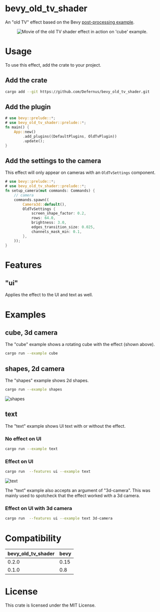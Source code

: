 # bevy_old_tv_shader

An "old TV" effect based on the Bevy [post-processing example](https://github.com/bevyengine/bevy/blob/main/examples/shader/post_processing.rs). 
<p align="center">
  <img src="https://github.com/user-attachments/assets/0718c9f0-177d-473b-bfe8-13c9482bc197" alt="Movie of the old TV shader effect in action on 'cube' example."/>
</p>

# Usage
To use this effect, add the crate to your project.

## Add the crate

``` sh
cargo add --git https://github.com/Defernus/bevy_old_tv_shader.git
```

## Add the plugin

```rust no_run
# use bevy::prelude::*;
# use bevy_old_tv_shader::prelude::*;
fn main() {
    App::new()
        .add_plugins((DefaultPlugins, OldTvPlugin))
        .update();
}
```

## Add the settings to the camera

This effect will only appear on cameras with an `OldTvSettings` component.

```rust no_run
# use bevy::prelude::*;
# use bevy_old_tv_shader::prelude::*;
fn setup_camera(mut commands: Commands) {
    // camera
    commands.spawn((
        Camera3d::default(),
        OldTvSettings {
            screen_shape_factor: 0.2,
            rows: 64.0,
            brightness: 3.0,
            edges_transition_size: 0.025,
            channels_mask_min: 0.1,
        },
    ));
}
```

# Features

## "ui"
Applies the effect to the UI and text as well.

# Examples

## cube, 3d camera

The "cube" example shows a rotating cube with the effect (shown above).

``` sh
cargo run --example cube
```

## shapes, 2d camera

The "shapes" example shows 2d shapes.

``` sh
cargo run --example shapes
```
![shapes](https://github.com/user-attachments/assets/26f19e79-8bed-4260-ad3e-863ebc481b5d)

## text

The "text" example shows UI text with or without the effect.

### No effect on UI
``` sh
cargo run --example text
```

### Effect on UI
``` sh
cargo run  --features ui --example text
```
![text](https://github.com/user-attachments/assets/f51f75f8-b39a-4348-92d8-bdc03da7e6b3)

The "text" example also accepts an argument of "3d-camera". This was mainly used
to spotcheck that the effect worked with a 3d camera.

### Effect on UI with 3d camera
``` sh
cargo run  --features ui --example text 3d-camera
```
# Compatibility

| bevy_old_tv_shader | bevy |
|--------------------|------|
| 0.2.0              | 0.15 |
| 0.1.0              | 0.8  |

# License

This crate is licensed under the MIT License.
